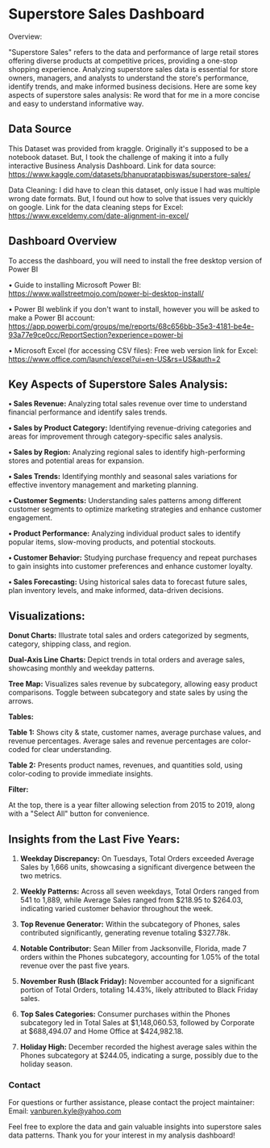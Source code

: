 # **Superstore Sales Dashboard**

Overview:

"Superstore Sales" refers to the data and performance of large retail stores offering diverse products at competitive prices, providing a one-stop shopping experience. Analyzing superstore sales data is essential for store owners, managers, and analysts to understand the store's performance, identify trends, and make informed business decisions. Here are some key aspects of superstore sales analysis: Re word that for me in a more concise and easy to understand informative way.

## **Data Source**

This Dataset was provided from kraggle. Originally it's supposed to be a notebook dataset. But, I took the challenge of making it into a fully interactive Business Analysis Dashboard. Link for data source: https://www.kaggle.com/datasets/bhanupratapbiswas/superstore-sales/  

Data Cleaning: I did have to clean this dataset, only issue I had was multiple wrong date formats. But, I found out how to solve that issues very quickly on google. Link for the data cleaning steps for Excel: https://www.exceldemy.com/date-alignment-in-excel/

## **Dashboard Overview**
To access the dashboard, you will need to install the free desktop version of Power BI

• Guide to installing Microsoft Power BI: https://www.wallstreetmojo.com/power-bi-desktop-install/

• Power BI weblink if you don't want to install, however you will be asked to make a Power BI account: https://app.powerbi.com/groups/me/reports/68c656bb-35e3-4181-be4e-93a77e9ce0cc/ReportSection?experience=power-bi

• Microsoft Excel (for accessing CSV files): Free web version link for Excel: https://www.office.com/launch/excel?ui=en-US&rs=US&auth=2

## **Key Aspects of Superstore Sales Analysis:**
**• Sales Revenue:** Analyzing total sales revenue over time to understand financial performance and identify sales trends.

**• Sales by Product Category:**
Identifying revenue-driving categories and areas for improvement through category-specific sales analysis.

**• Sales by Region:**
Analyzing regional sales to identify high-performing stores and potential areas for expansion.

**• Sales Trends:**
Identifying monthly and seasonal sales variations for effective inventory management and marketing planning.

**• Customer Segments:**
Understanding sales patterns among different customer segments to optimize marketing strategies and enhance customer engagement.

**• Product Performance:**
Analyzing individual product sales to identify popular items, slow-moving products, and potential stockouts.

**• Customer Behavior:**
Studying purchase frequency and repeat purchases to gain insights into customer preferences and enhance customer loyalty.

**• Sales Forecasting:**
Using historical sales data to forecast future sales, plan inventory levels, and make informed, data-driven decisions.

## **Visualizations:**

**Donut Charts:** Illustrate total sales and orders categorized by segments, category, shipping class, and region.

**Dual-Axis Line Charts:** Depict trends in total orders and average sales, showcasing monthly and weekday patterns.

**Tree Map:** Visualizes sales revenue by subcategory, allowing easy product comparisons. Toggle between subcategory and state sales by using the arrows.

**Tables:**

**Table 1:** Shows city & state, customer names, average purchase values, and revenue percentages. Average sales and revenue percentages are color-coded for clear understanding.

**Table 2:** Presents product names, revenues, and quantities sold, using color-coding to provide immediate insights.

**Filter:**

At the top, there is a year filter allowing selection from 2015 to 2019, along with a "Select All" button for convenience.

## **Insights from the Last Five Years:**

1. **Weekday Discrepancy:**
   On Tuesdays, Total Orders exceeded Average Sales by 1,666 units, showcasing a significant divergence between the two metrics.

2. **Weekly Patterns:**
   Across all seven weekdays, Total Orders ranged from 541 to 1,889, while Average Sales ranged from $218.95 to $264.03, indicating varied customer behavior throughout the week.

3. **Top Revenue Generator:**
   Within the subcategory of Phones, sales contributed significantly, generating revenue totaling $327.78k.

4. **Notable Contributor:**
   Sean Miller from Jacksonville, Florida, made 7 orders within the Phones subcategory, accounting for 1.05% of the total revenue over the past five years.

5. **November Rush (Black Friday):**
   November accounted for a significant portion of Total Orders, totaling 14.43%, likely attributed to Black Friday sales.

6. **Top Sales Categories:**
   Consumer purchases within the Phones subcategory led in Total Sales at $1,148,060.53, followed by Corporate at $688,494.07 and Home Office at $424,982.18.

7. **Holiday High:**
   December recorded the highest average sales within the Phones subcategory at $244.05, indicating a surge, possibly due to the holiday season.

### Contact ###

For questions or further assistance, please contact the project maintainer:
Email: vanburen.kyle@yahoo.com

Feel free to explore the data and gain valuable insights into superstore sales data patterns. Thank you for your interest in my analysis dashboard!
